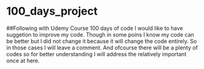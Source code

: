 # 100_days_project
##Following with Udemy Course 100 days of code
I would like to have suggetion to improve my code.
Though in some poins I know my code can be better but I did not change it because it will change the code entirely.
So in those cases I will leave a comment.
And ofcourse there will be a plenty of codes so for better understanding I will address the relatively important once at here.
